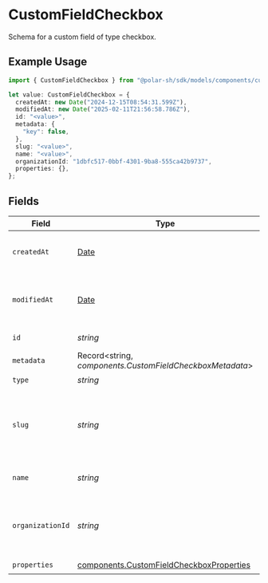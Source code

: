 # CustomFieldCheckbox

Schema for a custom field of type checkbox.

## Example Usage

```typescript
import { CustomFieldCheckbox } from "@polar-sh/sdk/models/components/customfieldcheckbox.js";

let value: CustomFieldCheckbox = {
  createdAt: new Date("2024-12-15T08:54:31.599Z"),
  modifiedAt: new Date("2025-02-11T21:56:58.786Z"),
  id: "<value>",
  metadata: {
    "key": false,
  },
  slug: "<value>",
  name: "<value>",
  organizationId: "1dbfc517-0bbf-4301-9ba8-555ca42b9737",
  properties: {},
};
```

## Fields

| Field                                                                                                | Type                                                                                                 | Required                                                                                             | Description                                                                                          | Example                                                                                              |
| ---------------------------------------------------------------------------------------------------- | ---------------------------------------------------------------------------------------------------- | ---------------------------------------------------------------------------------------------------- | ---------------------------------------------------------------------------------------------------- | ---------------------------------------------------------------------------------------------------- |
| `createdAt`                                                                                          | [Date](https://developer.mozilla.org/en-US/docs/Web/JavaScript/Reference/Global_Objects/Date)        | :heavy_check_mark:                                                                                   | Creation timestamp of the object.                                                                    |                                                                                                      |
| `modifiedAt`                                                                                         | [Date](https://developer.mozilla.org/en-US/docs/Web/JavaScript/Reference/Global_Objects/Date)        | :heavy_check_mark:                                                                                   | Last modification timestamp of the object.                                                           |                                                                                                      |
| `id`                                                                                                 | *string*                                                                                             | :heavy_check_mark:                                                                                   | The ID of the object.                                                                                |                                                                                                      |
| `metadata`                                                                                           | Record<string, *components.CustomFieldCheckboxMetadata*>                                             | :heavy_check_mark:                                                                                   | N/A                                                                                                  |                                                                                                      |
| `type`                                                                                               | *string*                                                                                             | :heavy_check_mark:                                                                                   | N/A                                                                                                  |                                                                                                      |
| `slug`                                                                                               | *string*                                                                                             | :heavy_check_mark:                                                                                   | Identifier of the custom field. It'll be used as key when storing the value.                         |                                                                                                      |
| `name`                                                                                               | *string*                                                                                             | :heavy_check_mark:                                                                                   | Name of the custom field.                                                                            |                                                                                                      |
| `organizationId`                                                                                     | *string*                                                                                             | :heavy_check_mark:                                                                                   | The ID of the organization owning the custom field.                                                  | 1dbfc517-0bbf-4301-9ba8-555ca42b9737                                                                 |
| `properties`                                                                                         | [components.CustomFieldCheckboxProperties](../../models/components/customfieldcheckboxproperties.md) | :heavy_check_mark:                                                                                   | N/A                                                                                                  |                                                                                                      |